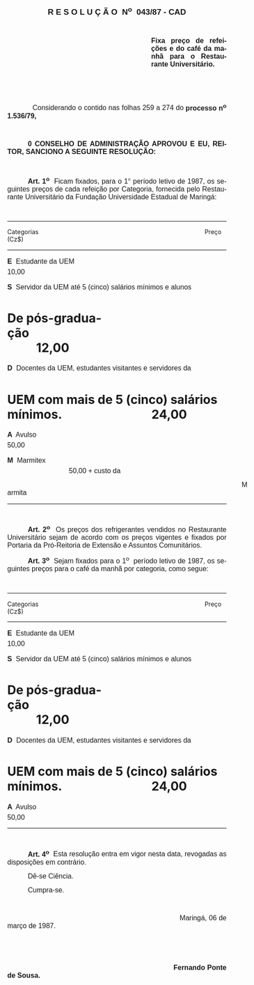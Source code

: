 <body lang=PT-BR style='tab-interval:35.4pt'>

<div class=Section1>

<p class=MsoNormal align=center style='text-align:center'><b style='mso-bidi-font-weight:
normal'><span style='font-size:14.0pt;mso-bidi-font-size:10.0pt;font-family:
Arial'>R E S O L U Ç Ã O<span style="mso-spacerun: yes">  </span>N<sup>o</sup><span
style="mso-spacerun: yes">  </span>043/87 - CAD<o:p></o:p></span></b></p>

<p class=MsoNormal style='text-align:justify;tab-stops:147.6pt'><span
style='font-size:12.0pt;mso-bidi-font-size:10.0pt;font-family:Arial'><![if !supportEmptyParas]>&nbsp;<![endif]><o:p></o:p></span></p>

<p class=MsoNormal style='margin-left:248.1pt;text-align:justify;tab-stops:
147.6pt'><b><span style='font-size:12.0pt;mso-bidi-font-size:10.0pt;font-family:
Arial'>Fixa preço de refeições e do café da manhã para o Restaurante
Universitário.<o:p></o:p></span></b></p>

<p class=MsoNormal style='text-align:justify;tab-stops:35.45pt'><span
style='font-size:12.0pt;mso-bidi-font-size:10.0pt;font-family:Arial'><![if !supportEmptyParas]>&nbsp;<![endif]><o:p></o:p></span></p>

<p class=MsoNormal style='text-align:justify;tab-stops:35.45pt'><span
style='font-size:12.0pt;mso-bidi-font-size:10.0pt;font-family:Arial'><![if !supportEmptyParas]>&nbsp;<![endif]><o:p></o:p></span></p>

<p class=MsoNormal style='text-align:justify;tab-stops:35.45pt'><span
style='font-size:12.0pt;mso-bidi-font-size:10.0pt;font-family:Arial'><span
style='mso-tab-count:1'>            </span>Considerando o contido nas folhas
259 a 274 do <b>processo n<sup>o</sup> 1.536/79,<o:p></o:p></b></span></p>

<p class=MsoNormal style='text-align:justify;tab-stops:35.45pt'><span
style='font-size:12.0pt;mso-bidi-font-size:10.0pt;font-family:Arial'><![if !supportEmptyParas]>&nbsp;<![endif]><o:p></o:p></span></p>

<p class=MsoNormal style='text-align:justify;text-indent:35.4pt'><b><span
style='font-size:12.0pt;mso-bidi-font-size:10.0pt;font-family:Arial'>0 CONSELHO
DE ADMINISTRAÇÃO APROVOU E EU, REITOR, SANCIONO A SEGUINTE RESOLUÇÃO:<o:p></o:p></span></b></p>

<p class=MsoNormal style='text-align:justify'><b><span style='font-size:12.0pt;
mso-bidi-font-size:10.0pt;font-family:Arial'><![if !supportEmptyParas]>&nbsp;<![endif]><o:p></o:p></span></b></p>

<p class=MsoNormal style='text-align:justify;text-indent:35.4pt'><b><span
style='font-size:12.0pt;mso-bidi-font-size:10.0pt;font-family:Arial'>Art. 1<sup>o</sup></span></b><span
style='font-size:12.0pt;mso-bidi-font-size:10.0pt;font-family:Arial'><span
style="mso-spacerun: yes">  </span>Ficam fixados, para o 1° período letivo de
1987, os seguintes preços de cada refeição por Categoria, fornecida pelo
Restaurante Universitário da Fundação Universidade Estadual de Maringá:<o:p></o:p></span></p>

<p class=MsoNormal style='text-align:justify;text-indent:28.8pt'><span
style='font-size:12.0pt;mso-bidi-font-size:10.0pt;font-family:Arial'><![if !supportEmptyParas]>&nbsp;<![endif]><o:p></o:p></span></p>

<div style='border-top:solid windowtext .5pt;border-left:none;border-bottom:
solid windowtext .5pt;border-right:none;padding:1.0pt 0cm 1.0pt 0cm'>

<p class=MsoBodyText>Categorias<span style='mso-tab-count:9'>                                                                                                 </span>Preço
(Cz$)</p>

</div>

<p class=MsoNormal style='text-align:justify'><b><span style='font-size:12.0pt;
mso-bidi-font-size:10.0pt;font-family:Arial'>E </span></b><span
style='font-size:12.0pt;mso-bidi-font-size:10.0pt;font-family:Arial'> Estudante
da UEM<span style='mso-tab-count:7'>                                                                              </span>
10,00<o:p></o:p></span></p>

<p class=MsoNormal style='text-align:justify'><b><span style='font-size:12.0pt;
mso-bidi-font-size:10.0pt;font-family:Arial'>S </span></b><span
style='font-size:12.0pt;mso-bidi-font-size:10.0pt;font-family:Arial'> Servidor
da UEM até 5 (cinco) salários mínimos e alunos<o:p></o:p></span></p>

<h1>De pós-graduação<span style='mso-tab-count:7'>                                                                              </span>
12,00</h1>

<p class=MsoNormal style='text-align:justify'><b><span style='font-size:12.0pt;
mso-bidi-font-size:10.0pt;font-family:Arial'>D </span></b><span
style='font-size:12.0pt;mso-bidi-font-size:10.0pt;font-family:Arial'> Docentes
da UEM, estudantes visitantes e servidores da<o:p></o:p></span></p>

<h1>UEM com mais de 5 (cinco) salários mínimos.<span style='mso-tab-count:3'>                               </span>
24,00</h1>

<p class=MsoNormal style='text-align:justify'><b><span style='font-size:12.0pt;
mso-bidi-font-size:10.0pt;font-family:Arial'>A </span></b><span
style='font-size:12.0pt;mso-bidi-font-size:10.0pt;font-family:Arial'> Avulso<span
style='mso-tab-count:9'>                                                                                                   </span>
50,00<o:p></o:p></span></p>

<p class=MsoNormal style='margin-left:106.2pt;text-align:justify;text-indent:
-106.2pt'><b><span style='font-size:12.0pt;mso-bidi-font-size:10.0pt;
font-family:Arial'>M </span></b><span style='font-size:12.0pt;mso-bidi-font-size:
10.0pt;font-family:Arial'> Marmitex<span style='mso-tab-count:8'>                                                                                              </span>
50,00 + custo da <o:p></o:p></span></p>

<div style='border:none;border-bottom:solid windowtext .5pt;padding:0cm 0cm 1.0pt 0cm'>

<p class=MsoNormal style='text-align:justify;text-indent:404.0pt;border:none;
mso-border-bottom-alt:solid windowtext .5pt;padding:0cm;mso-padding-alt:0cm 0cm 1.0pt 0cm'><span
style='font-size:12.0pt;mso-bidi-font-size:10.0pt;font-family:Arial'>Marmita<o:p></o:p></span></p>

</div>

<p class=MsoNormal style='text-align:justify'><span style='font-size:12.0pt;
mso-bidi-font-size:10.0pt;font-family:Arial'><![if !supportEmptyParas]>&nbsp;<![endif]><o:p></o:p></span></p>

<p class=MsoNormal style='text-align:justify;text-indent:35.4pt'><b><span
style='font-size:12.0pt;mso-bidi-font-size:10.0pt;font-family:Arial'>Art. 2<sup>o</sup></span></b><span
style='font-size:12.0pt;mso-bidi-font-size:10.0pt;font-family:Arial'><span
style="mso-spacerun: yes">  </span>Os preços dos refrigerantes vendidos no
Restaurante Universitário sejam de acordo com os preços vigentes e fixados por Portaria
da Pró-Reitoria de Extensão e Assuntos Comunitários.<o:p></o:p></span></p>

<p class=MsoNormal style='text-align:justify;text-indent:35.4pt'><b><span
style='font-size:12.0pt;mso-bidi-font-size:10.0pt;font-family:Arial'>Art. 3<sup>o</sup></span></b><span
style='font-size:12.0pt;mso-bidi-font-size:10.0pt;font-family:Arial'><span
style="mso-spacerun: yes">  </span>Sejam fixados para o 1<sup>o</sup><span
style="mso-spacerun: yes">  </span>período letivo de 1987, os seguintes preços
para o café da manhã por categoria, como segue:<o:p></o:p></span></p>

<p class=MsoNormal style='text-align:justify'><span style='font-size:12.0pt;
mso-bidi-font-size:10.0pt;font-family:Arial'><![if !supportEmptyParas]>&nbsp;<![endif]><o:p></o:p></span></p>

<div style='border-top:solid windowtext .5pt;border-left:none;border-bottom:
solid windowtext .5pt;border-right:none;padding:1.0pt 0cm 1.0pt 0cm'>

<p class=MsoBodyText>Categorias<span style='mso-tab-count:9'>                                                                                                 </span>Preço
(Cz$)</p>

</div>

<p class=MsoNormal style='text-align:justify'><b><span style='font-size:12.0pt;
mso-bidi-font-size:10.0pt;font-family:Arial'>E </span></b><span
style='font-size:12.0pt;mso-bidi-font-size:10.0pt;font-family:Arial'> Estudante
da UEM<span style='mso-tab-count:7'>                                                                              </span>
10,00<o:p></o:p></span></p>

<p class=MsoNormal style='text-align:justify'><b><span style='font-size:12.0pt;
mso-bidi-font-size:10.0pt;font-family:Arial'>S </span></b><span
style='font-size:12.0pt;mso-bidi-font-size:10.0pt;font-family:Arial'> Servidor
da UEM até 5 (cinco) salários mínimos e alunos<o:p></o:p></span></p>

<h1>De pós-graduação<span style='mso-tab-count:7'>                                                                              </span>
12,00</h1>

<p class=MsoNormal style='text-align:justify'><b><span style='font-size:12.0pt;
mso-bidi-font-size:10.0pt;font-family:Arial'>D </span></b><span
style='font-size:12.0pt;mso-bidi-font-size:10.0pt;font-family:Arial'> Docentes
da UEM, estudantes visitantes e servidores da<o:p></o:p></span></p>

<h1>UEM com mais de 5 (cinco) salários mínimos.<span style='mso-tab-count:3'>                               </span>
24,00</h1>

<div style='border:none;border-bottom:solid windowtext .5pt;padding:0cm 0cm 1.0pt 0cm'>

<p class=MsoNormal style='text-align:justify;border:none;mso-border-bottom-alt:
solid windowtext .5pt;padding:0cm;mso-padding-alt:0cm 0cm 1.0pt 0cm'><b><span
style='font-size:12.0pt;mso-bidi-font-size:10.0pt;font-family:Arial'>A </span></b><span
style='font-size:12.0pt;mso-bidi-font-size:10.0pt;font-family:Arial'> Avulso<span
style='mso-tab-count:9'>                                                                                                   </span>
50,00<o:p></o:p></span></p>

</div>

<p class=MsoNormal style='text-align:justify'><span style='font-size:12.0pt;
mso-bidi-font-size:10.0pt;font-family:Arial'><![if !supportEmptyParas]>&nbsp;<![endif]><o:p></o:p></span></p>

<p class=MsoNormal style='text-align:justify;text-indent:35.4pt'><b><span
style='font-size:12.0pt;mso-bidi-font-size:10.0pt;font-family:Arial'>Art. 4<sup>o</sup></span></b><span
style='font-size:12.0pt;mso-bidi-font-size:10.0pt;font-family:Arial'><span
style="mso-spacerun: yes">  </span>Esta resolução entra em vigor nesta data,
revogadas as disposições em contrário.<o:p></o:p></span></p>

<p class=MsoNormal style='text-align:justify;text-indent:35.4pt'><span
style='font-size:12.0pt;mso-bidi-font-size:10.0pt;font-family:Arial'>Dê-se
Ciência.<o:p></o:p></span></p>

<p class=MsoNormal style='text-align:justify;text-indent:35.4pt'><span
style='font-size:12.0pt;mso-bidi-font-size:10.0pt;font-family:Arial'>Cumpra-se.<o:p></o:p></span></p>

<p class=MsoNormal style='text-align:justify;text-indent:35.4pt'><span
style='font-size:12.0pt;mso-bidi-font-size:10.0pt;font-family:Arial'><![if !supportEmptyParas]>&nbsp;<![endif]><o:p></o:p></span></p>

<p class=MsoNormal style='text-align:justify;text-indent:35.4pt'><span
style='font-size:12.0pt;mso-bidi-font-size:10.0pt;font-family:Arial'><span
style='mso-tab-count:6'>                                                                       </span>Maringá,
06 de março de 1987.<o:p></o:p></span></p>

<p class=MsoNormal style='text-align:justify;text-indent:35.4pt'><span
style='font-size:12.0pt;mso-bidi-font-size:10.0pt;font-family:Arial'><![if !supportEmptyParas]>&nbsp;<![endif]><o:p></o:p></span></p>

<p class=MsoNormal style='text-align:justify;text-indent:35.4pt'><span
style='font-size:12.0pt;mso-bidi-font-size:10.0pt;font-family:Arial'><![if !supportEmptyParas]>&nbsp;<![endif]><o:p></o:p></span></p>

<p class=MsoNormal style='text-align:justify;text-indent:35.4pt'><span
style='font-size:12.0pt;mso-bidi-font-size:10.0pt;font-family:Arial'><span
style='mso-tab-count:6'>                                                                       </span><b>Fernando
Ponte de Sousa.<o:p></o:p></b></span></p>

</div>

</body>
